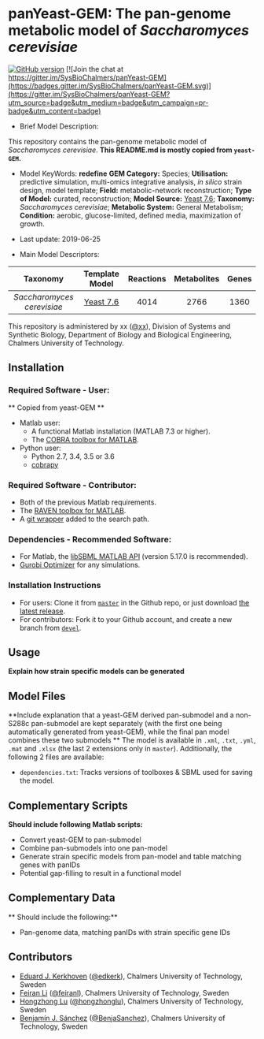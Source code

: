 # panYeast-GEM: The pan-genome metabolic model of _Saccharomyces cerevisiae_

[![GitHub version](https://badge.fury.io/gh/sysbiochalmers%2FpanYeast-gem.svg)](https://badge.fury.io/gh/sysbiochalmers%2FpanYeast-gem) [![Join the chat at https://gitter.im/SysBioChalmers/panYeast-GEM](https://badges.gitter.im/SysBioChalmers/panYeast-GEM.svg)](https://gitter.im/SysBioChalmers/panYeast-GEM?utm_source=badge&utm_medium=badge&utm_campaign=pr-badge&utm_content=badge)

* Brief Model Description:

This repository contains the pan-genome metabolic model of _Saccharomyces cerevisiae_. **This README.md is mostly copied from `yeast-GEM`.**

* Model KeyWords:
**redefine**
**GEM Category:** Species; **Utilisation:** predictive simulation, multi-omics integrative analysis, _in silico_ strain design, model template; **Field:** metabolic-network reconstruction; **Type of Model:** curated, reconstruction; **Model Source:** [Yeast 7.6](https://sourceforge.net/projects/yeast/); **Taxonomy:** _Saccharomyces cerevisiae_; **Metabolic System:** General Metabolism; **Condition:** aerobic, glucose-limited, defined media, maximization of growth.

* Last update: 2019-06-25

* Main Model Descriptors:

|Taxonomy | Template Model | Reactions | Metabolites| Genes |
|:-------:|:--------------:|:---------:|:----------:|:-----:|
|_Saccharomyces cerevisiae_|[Yeast 7.6](https://sourceforge.net/projects/yeast/)|4014|2766|1360|

This repository is administered by xx ([@xx](https://github.com/xx)), Division of Systems and Synthetic Biology, Department of Biology and Biological Engineering, Chalmers University of Technology.

## Installation

### Required Software - User:
** Copied from yeast-GEM **
* Matlab user:
  * A functional Matlab installation (MATLAB 7.3 or higher).
  * The [COBRA toolbox for MATLAB](https://github.com/opencobra/cobratoolbox).
* Python user:
  * Python 2.7, 3.4, 3.5 or 3.6
  * [cobrapy](https://github.com/opencobra/cobrapy)

### Required Software - Contributor:

* Both of the previous Matlab requirements.
* The [RAVEN toolbox for MATLAB](https://github.com/SysBioChalmers/RAVEN).
* A [git wrapper](https://github.com/manur/MATLAB-git) added to the search path.

### Dependencies - Recommended Software:
* For Matlab, the [libSBML MATLAB API](https://sourceforge.net/projects/sbml/files/libsbml/MATLAB%20Interface/) (version 5.17.0 is recommended).
* [Gurobi Optimizer](http://www.gurobi.com/registration/download-reg) for any simulations.

### Installation Instructions
* For users: Clone it from [`master`](https://github.com/SysBioChalmers/yeast-GEM) in the Github repo, or just download [the latest release](https://github.com/SysBioChalmers/yeast-GEM/releases).
* For contributors: Fork it to your Github account, and create a new branch from [`devel`](https://github.com/SysBioChalmers/yeast-GEM/tree/devel).

## Usage
**Explain how strain specific models can be generated**

## Model Files

**Include explanation that a yeast-GEM derived pan-submodel and a non-S288c pan-submodel are kept separately (with the first one being automatically generated from yeast-GEM), while the final pan model combines these two submodels **
The model is available in `.xml`, `.txt`, `.yml`, `.mat` and `.xlsx` (the last 2 extensions only in `master`). Additionally, the following 2 files are available:
* `dependencies.txt`: Tracks versions of toolboxes & SBML used for saving the model.

## Complementary Scripts
**Should include following Matlab scripts:**
* Convert yeast-GEM to pan-submodel
* Combine pan-submodels into one pan-model
* Generate strain specific models from pan-model and table matching genes with panIDs
* Potential gap-filling to result in a functional model

## Complementary Data
** Should include the following:**
* Pan-genome data, matching panIDs with strain specific gene IDs

## Contributors

* [Eduard J. Kerkhoven](https://www.chalmers.se/en/staff/Pages/Eduard-Kerkhoven.aspx) ([@edkerk](https://github.com/edkerk)), Chalmers University of Technology, Sweden
* [Feiran Li](https://www.chalmers.se/en/staff/Pages/feiranl.aspx) ([@feiranl](https://github.com/feiranl)), Chalmers University of Technology, Sweden
* [Hongzhong Lu](https://www.chalmers.se/en/Staff/Pages/luho.aspx) ([@hongzhonglu](https://github.com/hongzhonglu)), Chalmers University of Technology, Sweden
* [Benjamín J. Sánchez](https://www.chalmers.se/en/staff/Pages/bensan.aspx) ([@BenjaSanchez](https://github.com/benjasanchez)), Chalmers University of Technology, Sweden
